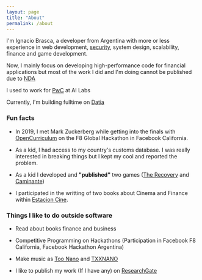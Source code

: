 ```yaml
---
layout: page
title: "About"
permalink: /about
---
```



I'm Ignacio Brasca, a developer from Argentina with more or less experience in web development, [security](https://www.researchgate.net/profile/Ignacio_Brasca), system design, scalability, finance and game development. 

Now, I mainly focus on developing high-performance code for financial applications but most of the work I did and I'm doing cannot be published due to [NDA](https://en.wikipedia.org/wiki/Non-disclosure_agreement)

I used to work for [PwC](https://www.pwc.com) at AI Labs

Currently, I'm building fulltime on [Datia](https://datia.app)

### Fun facts
- In 2019, I met Mark Zuckerberg while getting into the finals with [OpenCurriculum](https://github.com/wattba/) on the F8 Global Hackathon in Facebook California.

- As a kid, I had access to my country's customs database. I was really interested in breaking things but I kept my cool and reported the problem.

- As a kid I developed and **"published"** two games ([The Recovery](https://juegosargentinos.org/therecovery) and [Caminante](https://juegosargentinos.org/caminante))

- I participated in the writting of two books about Cinema and Finance within [Estacion Cine](https://www.cgeditorial.com.ar/colecciones/estacion-cine/).

### Things I like to do outside software
- Read about books finance and business

- Competitive Programming on Hackathons (Participation in Facebook F8 California, Facebook Hackathon Argentina)

- Make music as [Too Nano](https://open.spotify.com/artist/6ByFHF2ZCZIeHg1O86JpiM) and [TXXNANO](https://open.spotify.com/artist/3wHoyAGjMlR9C8zoahstuF)

- I like to publish my work (If I have any) on [ResearchGate](https://www.researchgate.net/profile/Ignacio_Brasca)
